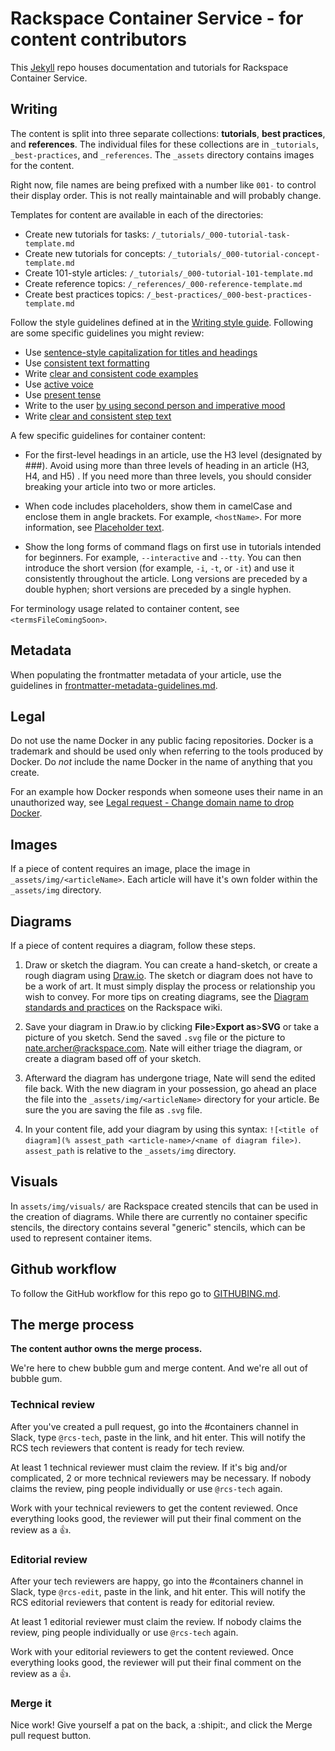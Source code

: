 # Rackspace Container Service - for content contributors

This [Jekyll](http://jekyllrb.com/) repo houses documentation and tutorials for Rackspace Container Service.

## Writing

The content is split into three separate collections: **tutorials**, **best practices**, and **references**. The individual files for these collections are in `_tutorials`, `_best-practices`, and `_references`. The `_assets` directory contains images for the content.

Right now, file names are being prefixed with a number like `001-` to control their display order. This is not really maintainable and will probably change.

Templates for content are available in each of the directories:

- Create new tutorials for tasks: `/_tutorials/_000-tutorial-task-template.md`
- Create new tutorials for concepts: `/_tutorials/_000-tutorial-concept-template.md`
- Create 101-style articles: `/_tutorials/_000-tutorial-101-template.md`
- Create reference topics: `/_references/_000-reference-template.md`
- Create best practices topics: `/_best-practices/_000-best-practices-template.md`

Follow the style guidelines defined at in the [Writing style guide](https://one.rackspace.com/display/devdoc/Writing+style+guide). Following are some specific guidelines you might review:

- Use [sentence-style capitalization for titles and headings](https://one.rackspace.com/display/devdoc/Titles+and+headings#Titlesandheadings-Capitalizationoftitlesandheadings)
- Use [consistent text formatting](https://one.rackspace.com/display/devdoc/Text+formatting)
- Write [clear and consistent code examples](https://one.rackspace.com/display/devdoc/Code+examples)
- Use [active voice](https://one.rackspace.com/display/devdoc/Basic+writing+guidelines#Basicwritingguidelines-Useactivevoice)
- Use [present tense](https://one.rackspace.com/display/devdoc/Basic+writing+guidelines#Basicwritingguidelines-Usepresenttense)
- Write to the user [by using second person and imperative mood](https://one.rackspace.com/display/devdoc/Basic+writing+guidelines#Basicwritingguidelines-Writetoyou(thecustomer))
- Write [clear and consistent step text](https://one.rackspace.com/display/devdoc/Tasks+and+procedures)

A few specific guidelines for container content:

- For the first-level headings in an article, use the H3 level (designated by ###). Avoid using more than three levels of heading in an article (H3, H4, and H5) . If you need more than three levels, you should consider breaking your article into two or more articles.

- When code includes placeholders, show them in camelCase and enclose them in angle brackets. For example, `<hostName>`. For more information, see [Placeholder text](https://one.rackspace.com/display/devdoc/Placeholder+%28variable%29+text).

- Show the long forms of command flags on first use in tutorials intended for beginners. For example, `--interactive` and `--tty`. You can then introduce the short version (for example, `-i`, `-t`, or `-it`) and use it consistently throughout the article. Long versions are preceded by a double hyphen; short versions are preceded by a single hyphen.   

For terminology usage related to container content, see `<termsFileComingSoon>`.

## Metadata

When populating the frontmatter metadata of your article, use the guidelines in [frontmatter-metadata-guidelines.md](frontmatter-metadata-guidelines.md).

## Legal

Do not use the name Docker in any public facing repositories. Docker is a trademark and should be used only when referring to the tools produced by Docker. Do *not* include the name Docker in the name of anything that you create.

For an example how Docker responds when someone uses their name in an unauthorized way, see [Legal request - Change domain name to drop Docker](https://github.com/j-bennet/wharfee/issues/89).  

## Images

If a piece of content requires an image, place the image in `_assets/img/<articleName>`. Each article will have it's own folder within the `_assets/img` directory.

## Diagrams

If a piece of content requires a diagram, follow these steps.

1. Draw or sketch the diagram. You can create a hand-sketch, or create a rough diagram using [Draw.io](https://www.draw.io/). The sketch or diagram does not have to be a work of art. It must simply display the process or relationship you wish to convey. For more tips on creating diagrams, see the [Diagram standards and practices](https://one.rackspace.com/display/devdoc/Diagram+standards+and+practices) on the Rackspace wiki.

2. Save your diagram in Draw.io by clicking **File**>**Export as**>**SVG** or take a picture of you sketch. Send the saved `.svg` file or the picture to nate.archer@rackspace.com. Nate will either triage the diagram, or create a diagram based off of your sketch.

3. Afterward the diagram has undergone triage, Nate will send the edited file back. With the new diagram in your possession, go ahead an place the file into the `_assets/img/<articleName>` directory for your article. Be sure the you are saving the file as `.svg` file.

4. In your content file, add your diagram by using this syntax: `![<title of diagram](% assest_path <article-name>/<name of diagram file>)`. `assest_path` is relative to the `_assets/img` directory.

## Visuals

In `assets/img/visuals/` are Rackspace created stencils that can be used in the creation of diagrams.
While there are currently no container specific stencils, the directory contains several "generic" stencils,
which can be used to represent container items.

## Github workflow

To follow the GitHub workflow for this repo go to [GITHUBING.md](GITHUBING.md).

## The merge process

**The content author owns the merge process.**

We're here to chew bubble gum and merge content. And we're all out of bubble gum.

### Technical review

After you've created a pull request, go into the #containers channel in Slack, type `@rcs-tech`, paste in the link, and hit enter. This will notify the RCS tech reviewers that content is ready for tech review.

At least 1 technical reviewer must claim the review. If it's big and/or complicated, 2 or more technical reviewers may be necessary. If nobody claims the review, ping people individually or use `@rcs-tech` again.

Work with your technical reviewers to get the content reviewed. Once everything looks good, the reviewer will put their final comment on the review as a :+1:.

### Editorial review

After your tech reviewers are happy, go into the #containers channel in Slack, type `@rcs-edit`, paste in the link, and hit enter. This will notify the RCS editorial reviewers that content is ready for editorial review.

At least 1 editorial reviewer must claim the review. If nobody claims the review, ping people individually or use `@rcs-tech` again.

Work with your editorial reviewers to get the content reviewed. Once everything looks good, the reviewer will put their final comment on the review as a :+1:.

### Merge it

Nice work! Give yourself a pat on the back, a :shipit:, and click the Merge pull request button.
